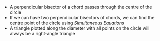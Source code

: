 - A perpendicular bisector of a chord passes through the centre of the circle
- If we can have two perpendicular bisectors of chords, we can find the centre point of the circle using *Simultaneous Equations*
- A triangle plotted along the diameter with all points on the circle will always be a right-angle triangle